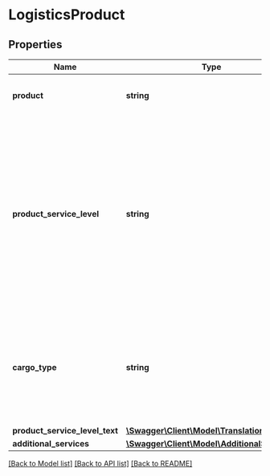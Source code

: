 # LogisticsProduct

## Properties
Name | Type | Description | Notes
------------ | ------------- | ------------- | -------------
**product** | **string** | definition of the GW transport product | [optional] 
**product_service_level** | **string** | definition of the GW service level of the product. Available service levels depend on the transport product plus the relation of the transport plus your contract with GW. | [optional] 
**cargo_type** | **string** | can be defined per customer; for special transport-routing; or special pricing-calculation (sortage-criteria) | [optional] 
**product_service_level_text** | [**\Swagger\Client\Model\Translation**](Translation.md) |  | [optional] 
**additional_services** | [**\Swagger\Client\Model\AdditionalService[]**](AdditionalService.md) |  | [optional] 

[[Back to Model list]](../../README.md#documentation-for-models) [[Back to API list]](../../README.md#documentation-for-api-endpoints) [[Back to README]](../../README.md)

